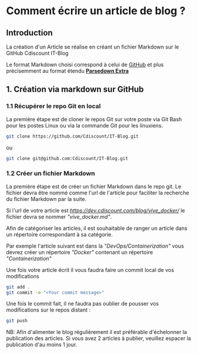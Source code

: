 # Comment écrire un article de blog ?

## Introduction

La création d'un Article se réalise en créant un fichier Markdown sur le GitHub Cdiscount IT-Blog

Le format Markdown choisi correspond à celui de [GitHub](https://guides.github.com/pdfs/markdown-cheatsheet-online.pdf) et plus précisemment au format étendu [**Parsedown Extra**](https://michelf.ca/projects/php-markdown/extra/)

## 1. Création via markdown sur GitHub

### 1.1 Récupérer le repo Git en local

La première étape est de cloner le repos Git sur votre poste via Git Bash pour les postes Linux ou via la commande Git pour les linuxiens.

```bash
git clone https://github.com/Cdiscount/IT-Blog.git
```

ou

```bash
git clone git@github.com:Cdiscount/IT-Blog.git
```

### 1.2 Créer un fichier Markdown

La première étape est de créer un fichier Markdown dans le repo git. Le fichier devra être nommé comme l'url de l'article pour faciliter la recherche du fichier Markdown par la suite.

Si l'url de votre article est *https://dev.cdiscount.com/blog/vive_docker/* le fichier devra se nommer *"vive_docker.md"*.

Afin de catégoriser les articles, il est souhaitable de ranger un article dans un répertoire correspondant à sa catégorie.

Par exemple l'article suivant est dans la *"DevOps/Containerization"* vous devrez créer un répertoire *"Docker"* contenant un répertoire *"Containerization"*

Une fois votre article écrit il vous faudra faire un commit local de vos modifications

```bash
git add .
git commit -m "<Your commit message>"
```

Une fois le commit fait, il ne faudra pas oublier de pousser vos modifications sur le repos distant :

```bash
git push
```

NB: Afin d'alimenter le blog régulièrement il est préférable d'échelonner la publication des articles. Si vous avez 2 articles à publier, veuillez espacer la publication d'au moins 1 jour.

